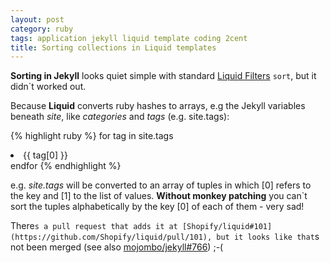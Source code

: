 ```yaml
---
layout: post
category: ruby
tags: application jekyll liquid template coding 2cent
title: Sorting collections in Liquid templates
---
```

**Sorting in Jekyll** looks quiet simple with standard [Liquid Filters](https://github.com/Shopify/liquid/wiki/Liquid-for-Designers) `sort`, but it didn`t worked out. 

Because **Liquid** converts ruby hashes to arrays, e.g the Jekyll variables beneath *site*, like *categories* and *tags* (e.g. site.tags):

{% highlight ruby %}
for tag in site.tags 
  <li>{{ tag[0] }}</li>
endfor 
{% endhighlight %}

e.g. *site.tags* will be converted to an array of tuples in which \[0\] refers to the key and \[1\] to the list of values. **Without monkey patching** you can`t sort the tuples alphabetically by the key \[0\] of each of them - very sad!

There`s a pull request that adds it at [Shopify/liquid#101](https://github.com/Shopify/liquid/pull/101), but it looks like that`s not been merged (see also [mojombo/jekyll#766](https://github.com/mojombo/jekyll/issues/766)) ;-(
